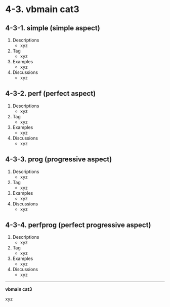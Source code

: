 # 4-3\. vbmain cat3

## 4-3-1\. simple (simple aspect)

1. Descriptions
    - xyz
2. Tag
    - xyz
3. Examples
    - xyz
4. Discussions
    - xyz

## 4-3-2\. perf (perfect aspect)

1. Descriptions
    - xyz
2. Tag
    - xyz
3. Examples
    - xyz
4. Discussions
    - xyz

## 4-3-3\. prog (progressive aspect)

1. Descriptions
    - xyz
2. Tag
    - xyz
3. Examples
    - xyz
4. Discussions
    - xyz

## 4-3-4\. perfprog (perfect progressive aspect)

1. Descriptions
    - xyz
2. Tag
    - xyz
3. Examples
    - xyz
4. Discussions
    - xyz

---

**vbmain cat3**

xyz
